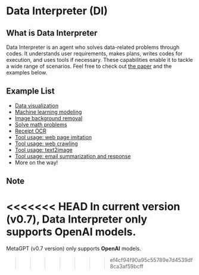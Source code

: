 # Data Interpreter (DI)

## What is Data Interpreter

Data Interpreter is an agent who solves data-related problems through codes. It understands user requirements, makes plans, writes codes for execution, and uses tools if necessary. These capabilities enable it to tackle a wide range of scenarios. Feel free to check out [the paper](https://arxiv.org/abs/2402.18679) and the examples below.

## Example List

- [Data visualization](./data_visualization.md)
- [Machine learning modeling](./machine_learning.md)
- [Image background removal](./image_removebg.md)
- [Solve math problems](./solve_mathematical_problems.md)
- [Receipt OCR](./ocr_receipt.md)
- [Tool usage: web page imitation](./imitate_webpage.md)
- [Tool usage: web crawling](./crawl_webpage.md)
- [Tool usage: text2image](./text2image.md)
- [Tool usage: email summarization and response](./email_summary.md)
- More on the way!

## Note
<<<<<<< HEAD
In current version (v0.7), Data Interpreter only supports **OpenAI** models.
=======

MetaGPT (v0.7 version) only supports **OpenAI** models.
>>>>>>> ef4cf94f90a95c55789e7d4539df8ca3af59bcff
